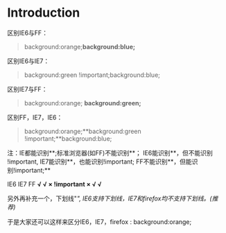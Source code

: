# Introduction #

区别IE6与FF：
> background:orange;**background:blue;**

区别IE6与IE7：
> background:green !important;background:blue;

区别IE7与FF：
> background:orange; **background:green;**

区别FF，IE7，IE6：
> background:orange;**background:green !important;**background:blue;

注：IE都能识别**;标准浏览器(如FF)不能识别**；
IE6能识别**，但不能识别 !important,
IE7能识别**，也能识别!important;
FF不能识别**，但能识别!important;**


IE6	IE7	FF
**√	√	×
!important	×	√	√**

另外再补充一个，下划线"_",
IE6支持下划线，IE7和firefox均不支持下划线。(推荐)_

于是大家还可以这样来区分IE6，IE7，firefox
: background:orange;